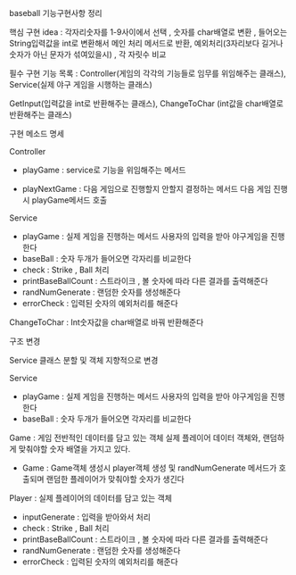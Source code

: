 baseball 기능구현사항 정리

핵심 구현 idea : 각자리숫자를 1-9사이에서 선택 , 숫자를 char배열로 변환 , 들어오는 String입력값을 int로 변환해서 메인 처리 메서드로 반환, 예외처리(3자리보다 길거나 숫자가 아닌 문자가 섞여있을시) , 각 자릿수 비교

필수 구현 기능 목록 : Controller(게임의 각각의 기능들로 임무를 위임해주는 클래스), Service(실제 야구 게임을 시행하는 클래스)

GetInput(입력값을 int로 반환해주는 클래스), ChangeToChar (int값을 char배열로 반환해주는 클래스)

구현 메소드 명세

Controller 

- playGame : service로 기능을 위임해주는 메서드

- playNextGame :  다음 게임으로 진행할지 안할지 결정하는 메서드 다음 게임 진행시 playGame메서드 호출

Service 

- playGame : 실제 게임을 진행하는 메서드 사용자의 입력을 받아 야구게임을 진행한다
- baseBall : 숫자 두개가 들어오면 각자리를 비교한다
- check : Strike , Ball 처리
- printBaseBallCount : 스트라이크 , 볼 숫자에 따라 다른 결과를 출력해준다
- randNumGenerate : 랜덤한 숫자를 생성해준다
- errorCheck : 입력된 숫자의 예외처리를 해준다

ChangeToChar : Int숫자값을 char배열로 바꿔 반환해준다

구조 변경

Service 클래스 분할 및 객체 지향적으로 변경

Service

- playGame : 실제 게임을 진행하는 메서드 사용자의 입력을 받아 야구게임을 진행한다
- baseBall : 숫자 두개가 들어오면 각자리를 비교한다

Game : 게임 전반적인 데이터를 담고 있는 객체 실제 플레이어 데이터 객체와, 랜덤하게 맞춰야할 숫자 배열을 가지고 있다.

- Game : Game객체 생성시 player객체 생성 및 randNumGenerate 메서드가 호출되며 랜덤한 플레이어가 맞춰야할 숫자가 생긴다

Player : 실제 플레이어의 데이터를 담고 있는 객체

- inputGenerate : 입력을 받아와서 처리
- check : Strike , Ball 처리
- printBaseBallCount : 스트라이크 , 볼 숫자에 따라 다른 결과를 출력해준다
- randNumGenerate : 랜덤한 숫자를 생성해준다
- errorCheck : 입력된 숫자의 예외처리를 해준다





